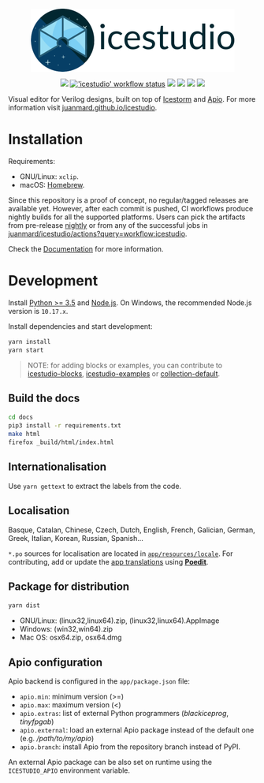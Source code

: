 <p align="center">
<a href="http://juanmard.github.io/icestudio"><img src="./docs/resources/images/logo/icestudio-logo-label-nightly.png" align="center"></a>
</p>

<p align="center">
  <a title="juanmard.github.io/icestudio" href="https://juanmard.github.io/icestudio"><img src="https://img.shields.io/website.svg?label=juanmard.github.io%2Ficestudio&longCache=true&style=flat-square&url=http%3A%2F%2Fjuanmard.github.io%2Ficestudio%2Findex.html&logo=github"></a><!--
  -->
  <a title="'icestudio' workflow status" href="https://github.com/juanmard/icestudio/actions?query=workflow%3Aicestudio"><img alt="'icestudio' workflow status" src="https://img.shields.io/github/workflow/status/juanmard/icestudio/icestudio?longCache=true&style=flat-square&label=icestudio&logo=github"></a><!--
  -->
  <a title="DevDependency Status" href="https://david-dm.org/juanmard/icestudio/moon?type=dev"><img src="https://img.shields.io/david/dev/juanmard/icestudio.svg?longCache=true&style=flat-square&label=devdeps&logo=npm"></a><!--
  -->
  <a title="Dependency Status" href="https://david-dm.org/juanmard/icestudio/moon?path=app"><img src="https://img.shields.io/david/juanmard/icestudio.svg?path=app&longCache=true&style=flat-square&label=app%20deps&logo=npm"></a><!--
  -->
  <a title="Code Climate maintainability" href="https://codeclimate.com/github/juanmard/icestudio"><img src="https://img.shields.io/codeclimate/maintainability/juanmard/icestudio?longCache=true&style=flat-square&logo=codeclimate"></a><!--
  -->
  <a title="Code Climate technical debt" href="https://david-dm.org/juanmard/icestudio/moon?path=app"><img src="https://img.shields.io/codeclimate/tech-debt/juanmard/icestudio?longCache=true&style=flat-square&logo=codeclimate"></a>
</p>

Visual editor for Verilog designs, built on top of [Icestorm](http://www.clifford.at/icestorm/) and [Apio](https://github.com/FPGAwars/apio). For more information visit [juanmard.github.io/icestudio](https://juanmard.github.io/icestudio).

# Installation

Requirements:

- GNU/Linux: `xclip`.
- macOS: [Homebrew](https://brew.sh).

Since this repository is a proof of concept, no regular/tagged releases are available yet. However, after each commit is pushed, CI workflows produce nightly builds for all the supported platforms. Users can pick the artifacts from pre-release [nightly](https://github.com/juanmard/icestudio/releases/tag/nightly) or from any of the successful jobs in [juanmard/icestudio/actions?query=workflow:icestudio](https://github.com/juanmard/icestudio/actions?query=workflow%3Aicestudio).

Check the [Documentation](https://juanmard.github.io/icestudio) for more information.

# Development

Install [Python >= 3.5](https://www.python.org/downloads/) and [Node.js](https://nodejs.org/). On Windows, the recommended Node.js version is `10.17.x`.

Install dependencies and start development:

```bash
yarn install
yarn start
```

> NOTE: for adding blocks or examples, you can contribute to [icestudio-blocks](https://github.com/FPGAwars/icestudio-blocks), [icestudio-examples](https://github.com/FPGAwars/icestudio-examples) or [collection-default](https://github.com/FPGAwars/collection-default).

## Build the docs

```bash
cd docs
pip3 install -r requirements.txt
make html
firefox _build/html/index.html
```

## Internationalisation

Use `yarn gettext` to extract the labels from the code.

## Localisation

Basque, Catalan, Chinese, Czech, Dutch, English, French, Galician, German, Greek, Italian, Korean, Russian, Spanish...

`*.po` sources for localisation are located in [`app/resources/locale`](./app/resources/locale). For contributing, add or update the [app translations](https://github.com/juanmard/icestudio/tree/develop/app/resources/locale) using **[Poedit](https://poedit.net/)**.

## Package for distribution

```bash
yarn dist
```

- GNU/Linux: (linux32,linux64).zip, (linux32,linux64).AppImage
- Windows: (win32,win64).zip
- Mac OS: osx64.zip, osx64.dmg

## Apio configuration

Apio backend is configured in the `app/package.json` file:

- `apio.min`: minimum version (>=)
- `apio.max`: maximum version (<)
- `apio.extras`: list of external Python programmers (_blackiceprog_, _tinyfpgab_)
- `apio.external`: load an external Apio package instead of the default one (e.g. _/path/to/my/apio_)
- `apio.branch`: install Apio from the repository branch instead of PyPI.

An external Apio package can be also set on runtime using the `ICESTUDIO_APIO` environment variable.
